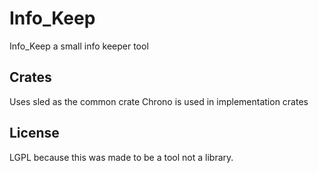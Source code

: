 # Info_Keep
Info_Keep a small info keeper tool


## Crates
Uses sled as the common crate
Chrono is used in implementation crates


## License
LGPL because this was made to be a tool not a library.